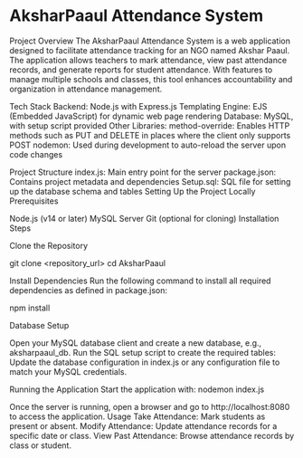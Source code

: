 # AksharPaaul Attendance System

Project Overview
The AksharPaaul Attendance System is a web application designed to facilitate attendance tracking for an NGO named Akshar Paaul. The application allows teachers to mark attendance, view past attendance records, and generate reports for student attendance. With features to manage multiple schools and classes, this tool enhances accountability and organization in attendance management.

Tech Stack
Backend: Node.js with Express.js
Templating Engine: EJS (Embedded JavaScript) for dynamic web page rendering
Database: MySQL, with setup script provided
Other Libraries:
method-override: Enables HTTP methods such as PUT and DELETE in places where the client only supports POST
nodemon: Used during development to auto-reload the server upon code changes

Project Structure
index.js: Main entry point for the server
package.json: Contains project metadata and dependencies
Setup.sql: SQL file for setting up the database schema and tables
Setting Up the Project Locally
Prerequisites

Node.js (v14 or later)
MySQL Server
Git (optional for cloning)
Installation Steps

Clone the Repository

git clone <repository_url>
cd AksharPaaul

Install Dependencies Run the following command to install all required dependencies as defined in package.json:

npm install

Database Setup

Open your MySQL database client and create a new database, e.g., aksharpaaul_db.
Run the SQL setup script to create the required tables:
Update the database configuration in index.js or any configuration file to match your MySQL credentials.

Running the Application Start the application with:
nodemon index.js

Once the server is running, open a browser and go to http://localhost:8080 to access the application.
Usage
Take Attendance: Mark students as present or absent.
Modify Attendance: Update attendance records for a specific date or class.
View Past Attendance: Browse attendance records by class or student.
